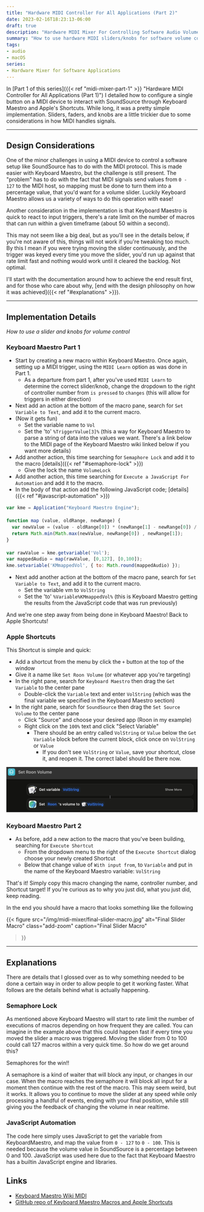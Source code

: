 ```yaml
---
title: "Hardware MIDI Controller For All Applications (Part 2)"
date: 2023-02-16T18:23:13-06:00
draft: true
description: "Hardware MIDI Mixer For Controlling Software Audio Volumes"
summary: "How to use hardware MIDI sliders/knobs for software volume control with SoundSource and Keyboard Maestro"
tags:
- audio
- macOS
series:
- Hardware Mixer for Software Applications
---
```


In [Part 1 of this series]({{< ref "midi-mixer-part-1" >}} "Hardware MIDI Controller for All Applications (Part 1)") I detailed how to configure a single button on a MIDI device to interact with SoundSource through Keyboard Maestro and Apple's Shortcuts.  While long, it was a pretty simple implementation.  Sliders, faders, and knobs are a little trickier due to some considerations in how MIDI handles signals.

---

## Design Considerations

One of the minor challenges in using a MIDI device to control a software setup like SoundSource has to do with the MIDI protocol.  This is made easier with Keyboard Maestro, but the challenge is still present.  The "problem" has to do with the fact that MIDI signals send values from `0 - 127` to the MIDI host, so mapping must be done to turn them into a percentage value, that you'd want for a volume slider.  Luckily Keyboard Maestro allows us a variety of ways to do this operation with ease!

Another consideration in the implementation is that Keyboard Maestro is quick to react to input triggers, there's a rate limit on the number of macros that can run within a given timeframe (about 50 within a second).  

This may not seem like a big deal, but as you'll see in the details below, if you're not aware of this, things will not work if you're tweaking too much.  By this I mean if you were trying moving the slider continuously, and the trigger was keyed every time you move the slider, you'd run up against that rate limit fast and nothing would work until it cleared the backlog.  Not optimal.

I'll start with the documentation around how to achieve the end result first, and for those who care about why, [end with the design philosophy on how it was achieved]({{< ref "#explanations" >}}).

---

## Implementation Details

_How to use a slider and knobs for volume control_

### Keyboard Maestro Part 1

* Start by creating a new macro within Keyboard Maestro.  Once again, setting up a MIDI trigger, using the `MIDI Learn` option as was done in Part 1.
  * As a departure from part 1, after you've used `MIDI Learn` to determine the correct slider/knob, change the dropdown to the right of controller number from `is pressed` to `changes` (this will allow for triggers in either direction)
* Next add an action at the bottom of the macro pane, search for `Set Variable to Text`, and add it to the current macro.
* (Now it gets fun)
  * Set the variable name to `Vol`
  * Set the 'to' `%TriggerValue[3]%` (this a way for Keyboard Maestro to parse a string of data into the values we want.  There's a link below to the MIDI page of the  Keyboard Maestro wiki linked below if you want more details)
* Add another action, this time searching for `Semaphore Lock` and add it to the macro [details]({{< ref "#semaphore-lock" >}})
  * Give the lock the name `VolumeLock`
* Add another action, this time searching for `Execute a JavaScript For Automation` and add it to the macro.
* In the body of that action add the following JavaScript code; [details]({{< ref "#javascript-automation" >}})

```javascript
var kme = Application("Keyboard Maestro Engine");

function map (value, oldRange, newRange) {
  var newValue = (value - oldRange[0]) * (newRange[1] - newRange[0]) / (oldRange[1] - oldRange[0]) + newRange[0];
  return Math.min(Math.max(newValue, newRange[0]) , newRange[1]);
}

var rawValue = kme.getvariable('Vol');
var mappedAudio = map(rawValue, [0,127], [0,100]);
kme.setvariable('KMmappedVol', { to: Math.round(mappedAudio) });
```

* Next add another action at the bottom of the macro pane, search for `Set Variable to Text`, and add it to the current macro. 
  * Set the variable vm to `VolString`
  * Set the 'to' `%Variable%KMmappedVol%` (this is Keyboard Maestro getting the results from the JavaScript code that was run previously)

And we're one step away from being done in Keyboard Maestro!  Back to Apple Shortcuts!

### Apple Shortcuts

This Shortcut is simple and quick:
* Add a shortcut from the menu by click the `+` button at the top of the window
* Give it a name like `Set Roon Volume` (or whatever app you're targeting)
* In the right pane, search for `Keyboard Maestro` then drag the `Get Variable` to the center pane
  * Double-click the `Variable` text and enter `VolString` (which was the final variable we specified in the Keyboard Maestro section)
* In the right pane, search for `SoundSource` then drag the `Set Source Volume` to the center pane
  * Click "Source" and choose your desired app (Roon in my example)
  * Right click on the `100%` text and click "Select Variable"
    * There should be an entry called `VolString` or `Value` below the `Get Variable` block before the current block, click once on `VolString` or `Value`
      * If you don't see `VolString` or `Value`, save your shortcut, close it, and reopen it.  The correct label should be there now.

![Volume Shortcut](img/volume-shortcut.jpg "Control Volume Shortcut")

### Keyboard Maestro Part 2

* As before, add a new action to the macro that you've been building, searching for `Execute Shortcut`
  * From the dropdown menu to the right of the `Execute Shortcut` dialog choose your newly created Shortcut
  * Below that change value of `With input from`, to `Variable` and put in the name of the Keyboard Maestro variable: `VolString`

That's it!  Simply copy this macro changing the name, controller number, and Shortcut target!  If you're curious as to why you just did, what you just did, keep reading.

In the end you should have a macro that looks something like the following

{{< figure
  src="/img/midi-mixer/final-slider-macro.jpg"
  alt="Final Slider Macro"
  class="add-zoom"
  caption="Final Slider Macro"
>}}

---

## Explanations

There are details that I glossed over as to why something needed to be done a certain way in order to allow people to get it working faster.  What follows are the details behind what is actually happening.

### Semaphore Lock

As mentioned above Keyboard Maestro will start to rate limit the number of executions of macros depending on how frequent they are called.  You can imagine in the example above that this could happen fast if every time you moved the slider a macro was triggered.  Moving the slider from 0 to 100 could call 127 macros within a very quick time.  So how do we get around this?  

Semaphores for the win!!  

A semaphore is a kind of waiter that will block any input, or changes in our case.  When the macro reaches the semaphore it will block all input for a moment then continue with the rest of the macro.  This may seem weird, but it works.  It allows you to continue to move the slider at any speed while only processing a handful of events, ending with your final position, while still giving you the feedback of changing the volume in near realtime.

### JavaScript Automation

The code here simply uses JavaScript to get the variable from KeyboardMaestro, and map the value from `0 - 127` to `0 - 100`.  This is needed because the volume value in SoundSource is a percentage between 0 and 100.  JavaScript was used here due to the fact that Keyboard Maestro has a builtin JavaScript engine and libraries. 

## Links

* [Keyboard Maestro Wiki MIDI](https://wiki.keyboardmaestro.com/trigger/MIDI)
* [GitHub repo of Keyboard Maestro Macros and Apple Shortcuts](https://github.com/cslamar/random-experiments/tree/main/midi-controller-keyboard-maestro)
